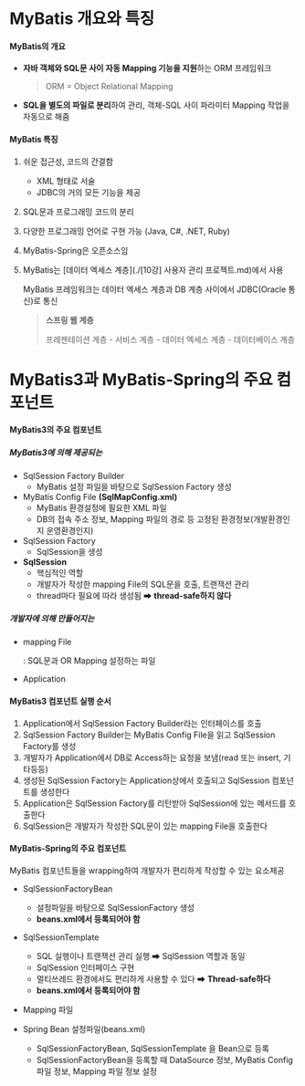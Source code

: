 # MyBatis 개요와 특징

#### MyBatis의 개요

* **자바 객체와 SQL문 사이 자동 Mapping 기능을 지원**하는 ORM 프레임워크

  > ORM = Object Relational Mapping

* **SQL을 별도의 파일로 분리**하여 관리, 객체-SQL 사이 파라미터 Mapping 작업을 자동으로 해줌



#### MyBatis 특징

1. 쉬운 접근성, 코드의 간결함
   * XML 형태로 서술
   * JDBC의 거의 모든 기능을 제공
2. SQL문과 프로그래밍 코드의 분리
3. 다양한 프로그래밍 언어로 구현 가능 (Java, C#, .NET, Ruby)

4. MyBatis-Spring은 오픈소스임

5. MyBatis는 [데이터 엑세스 계층](./[10강] 사용자 관리 프로젝트.md)에서 사용

   MyBatis 프레임워크는 데이터 엑세스 계층과 DB 계층 사이에서 JDBC(Oracle 통신)로 통신

   > **스프링 웹 계층**
   >
   > 프레젠테이션 계층 - 서비스 계층 - 데이터 엑세스 계층 - 데이터베이스 계층



# MyBatis3과 MyBatis-Spring의 주요 컴포넌트

#### MyBatis3의 주요 컴포넌트

##### MyBatis3에 의해 제공되는

* SqlSession Factory Builder
  * MyBatis 설정 파일을 바탕으로 SqlSession Factory 생성
* MyBatis Config File **(SqlMapConfig.xml)**
  * MyBatis 환경설정에 필요한 XML 파일
  * DB의 접속 주소 정보, Mapping 파일의 경로 등 고정된 환경정보(개발환경인지 운영환경인지)
* SqlSession Factory
  * SqlSession을 생성
* **SqlSession**
  * 핵심적인 역할
  * 개발자가 작성한 mapping File의 SQL문을 호출, 트랜잭션 관리
  * thread마다 필요에 따라 생성됨 ➡ **thread-safe하지 않다**

##### 개발자에 의해 만들어지는

* mapping File

  :  SQL문과 OR Mapping 설정하는 파일

* Application



#### MyBatis3 컴포넌트 실행 순서

1. Application에서 SqlSession Factory Builder라는 인터페이스를 호출
2. SqlSession Factory Builder는 MyBatis Config File을 읽고 SqlSession Factory를 생성
3. 개발자가 Application에서 DB로 Access하는 요청을 보냄(read 또는 insert, 기타등등)
4. 생성된 SqlSession Factory는 Application상에서 호출되고 SqlSession 컴포넌트를 생성한다
5. Application은 SqlSession Factory를 리턴받아 SqlSession에 있는 메서드를 호출한다
6. SqlSession은 개발자가 작성한 SQL문이 있는 mapping File을 호출한다



#### MyBatis-Spring의 주요 컴포넌트

MyBatis 컴포넌트들을 wrapping하여 개발자가 편리하게 작성할 수 있는 요소제공

* SqlSessionFactoryBean
  * 설정파일을 바탕으로 SqlSessionFactory 생성
  * **beans.xml에서 등록되어야 함**
* SqlSessionTemplate
  * SQL 실행이나 트랜잭션 관리 실행 ➡ SqlSession 역할과 동일
  * SqlSession 인터페이스 구현
  * 멀티쓰레드 환경에서도 편리하게 사용할 수 있다 ➡ **Thread-safe하다**
  * **beans.xml에서 등록되어야 함**

* Mapping 파일
* Spring Bean 설정파일(beans.xml)
  * SqlSessionFactoryBean, SqlSessionTemplate 을 Bean으로 등록
  * SqlSessionFactoryBean을 등록할 때 DataSource 정보, MyBatis Config 파일 정보, Mapping 파일 정보 설정